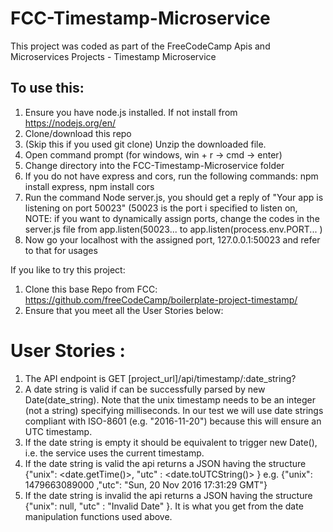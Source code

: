 # FCC-Timestamp-Microservice
This project was coded as part of the FreeCodeCamp Apis and Microservices Projects - Timestamp Microservice

## To use this:
1. Ensure you have node.js installed. If not install from https://nodejs.org/en/
2. Clone/download this repo
3. (Skip this if you used git clone) Unzip the downloaded file. 
4. Open command prompt (for windows, win + r -> cmd -> enter)
5. Change directory into the FCC-Timestamp-Microservice folder
6. If you do not have express and cors, run the following commands: npm install express, npm install cors
7. Run the command Node server.js, you should get a reply of "Your app is listening on port 50023" (50023 is the port i specified to listen on, NOTE: if you want to dynamically assign ports, change the codes in the server.js file from app.listen(50023... to app.listen(process.env.PORT... )
8. Now go your localhost with the assigned port, 127.0.0.1:50023 and refer to that for usages

If you like to try this project:
1. Clone this base Repo from FCC: https://github.com/freeCodeCamp/boilerplate-project-timestamp/
2. Ensure that you meet all the User Stories below:

# User Stories :
1. The API endpoint is GET [project_url]/api/timestamp/:date_string?
2. A date string is valid if can be successfully parsed by new Date(date_string).
   Note that the unix timestamp needs to be an integer (not a string) specifying milliseconds.
   In our test we will use date strings compliant with ISO-8601 (e.g. "2016-11-20") because this will ensure an UTC timestamp.
3. If the date string is empty it should be equivalent to trigger new Date(), i.e. the service uses the current timestamp.
4. If the date string is valid the api returns a JSON having the structure 
   {"unix": <date.getTime()>, "utc" : <date.toUTCString()> }
   e.g. {"unix": 1479663089000 ,"utc": "Sun, 20 Nov 2016 17:31:29 GMT"}
5. If the date string is invalid the api returns a JSON having the structure 
   {"unix": null, "utc" : "Invalid Date" }. It is what you get from the date manipulation functions used above.
